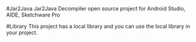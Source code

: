#Jar2Java
Jar2Java Decompiler open source project for Android Studio, AIDE, Sketchware Pro

#Library
This project has a local library and you can use the local library in your project.
